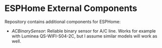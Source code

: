 # ESPHome External Components

Repository contains additional components for ESPHome:
- *ACBinarySensor*: Reliable binary sensor for A/C line. Works for example with Luminea QS-WIFI-S04-2C, but I assume similar models will work as well.  
